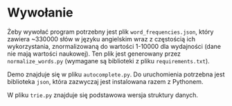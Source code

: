 # Wywołanie

Żeby wywołać program potrzebny jest plik `word_frequencies.json`, który zawiera ~330000 słów w języku angielskim wraz z częstością ich wykorzystania, znormalizowaną do wartości 1-10000 dla wydajności (dane nie mają wartości naukowej). Ten plik jest generowany przez `normalize_words.py` (wymagane są biblioteki z pliku `requirements.txt`).

Demo znajduje się w pliku `autocomplete.py`. Do uruchomienia potrzebna jest biblioteka `json`, która zazwyczaj jest instalowana razem z Pythonem.

W pliku `trie.py` znajduje się podstawowa wersja struktury danych.

